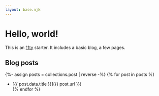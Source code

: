 ```yaml
---
layout: base.njk
---
```


# Hello, world!

This is an [11ty](https://www.11ty.dev/) starter. It includes a basic blog, a few pages.

## Blog posts

{%- assign posts = collections.post | reverse -%}
{% for post in posts %}
- [{{ post.data.title }}]({{ post.url }})</li>
{% endfor %}
